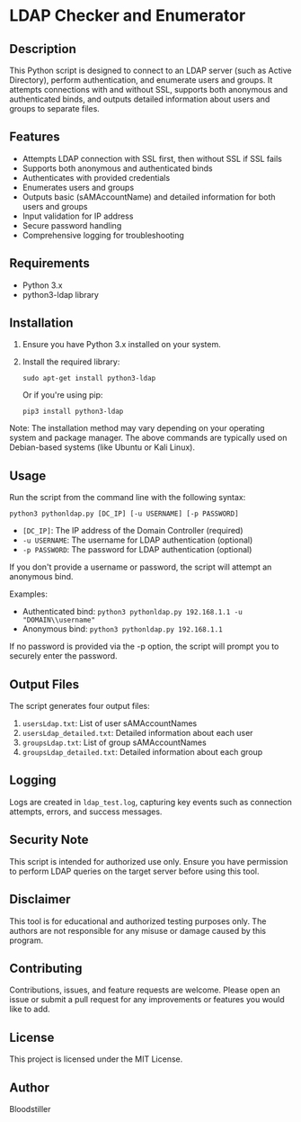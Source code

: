 # LDAP Checker and Enumerator

## Description

This Python script is designed to connect to an LDAP server (such as Active Directory), perform authentication, and enumerate users and groups. It attempts connections with and without SSL, supports both anonymous and authenticated binds, and outputs detailed information about users and groups to separate files.

## Features

- Attempts LDAP connection with SSL first, then without SSL if SSL fails
- Supports both anonymous and authenticated binds
- Authenticates with provided credentials
- Enumerates users and groups
- Outputs basic (sAMAccountName) and detailed information for both users and groups
- Input validation for IP address
- Secure password handling
- Comprehensive logging for troubleshooting

## Requirements

- Python 3.x
- python3-ldap library

## Installation

1. Ensure you have Python 3.x installed on your system.
2. Install the required library:

   ```
   sudo apt-get install python3-ldap
   ```

   Or if you're using pip:

   ```
   pip3 install python3-ldap
   ```

Note: The installation method may vary depending on your operating system and package manager. The above commands are typically used on Debian-based systems (like Ubuntu or Kali Linux).

## Usage

Run the script from the command line with the following syntax:

```
python3 pythonldap.py [DC_IP] [-u USERNAME] [-p PASSWORD]
```

- `[DC_IP]`: The IP address of the Domain Controller (required)
- `-u USERNAME`: The username for LDAP authentication (optional)
- `-p PASSWORD`: The password for LDAP authentication (optional)

If you don't provide a username or password, the script will attempt an anonymous bind.

Examples:
- Authenticated bind: `python3 pythonldap.py 192.168.1.1 -u "DOMAIN\\username"`
- Anonymous bind: `python3 pythonldap.py 192.168.1.1`

If no password is provided via the -p option, the script will prompt you to securely enter the password.

## Output Files

The script generates four output files:

1. `usersLdap.txt`: List of user sAMAccountNames
2. `usersLdap_detailed.txt`: Detailed information about each user
3. `groupsLdap.txt`: List of group sAMAccountNames
4. `groupsLdap_detailed.txt`: Detailed information about each group

## Logging

Logs are created in `ldap_test.log`, capturing key events such as connection attempts, errors, and success messages.

## Security Note

This script is intended for authorized use only. Ensure you have permission to perform LDAP queries on the target server before using this tool.

## Disclaimer

This tool is for educational and authorized testing purposes only. The authors are not responsible for any misuse or damage caused by this program.

## Contributing

Contributions, issues, and feature requests are welcome. Please open an issue or submit a pull request for any improvements or features you would like to add.

## License

This project is licensed under the MIT License.

## Author

Bloodstiller
